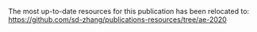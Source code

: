 The most up-to-date resources for this publication has been relocated to:
https://github.com/sd-zhang/publications-resources/tree/ae-2020
